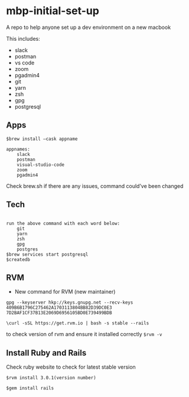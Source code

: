 # mbp-initial-set-up
A repo to help anyone set up a dev environment on a new macbook

This includes:
- slack
- postman
- vs code
- zoom
- pgadmin4
- git
- yarn
- zsh
- gpg
- postgresql

## Apps 
```
$brew install —cask appname

appnames:
	slack
	postman
	visual-studio-code
	zoom
	pgadmin4
```

Check brew.sh if there are any issues, command could’ve been changed

## Tech
```$brew install 

run the above command with each word below:
	git
	yarn
	zsh
	gpg
	postgres
$brew services start postgresql
$createdb
```

## RVM
- New command for RVM (new maintainer)

```gpg --keyserver hkp://keys.gnupg.net --recv-keys 409B6B1796C275462A1703113804BB82D39DC0E3 7D2BAF1CF37B13E2069D6956105BD0E739499BDB```

```\curl -sSL https://get.rvm.io | bash -s stable --rails```

to check version of rvm and ensure it installed correctly
```$rvm -v ```


## Install Ruby and Rails

Check ruby website to check for latest stable version

```$rvm install 3.0.1(version number)```

```$gem install rails```
